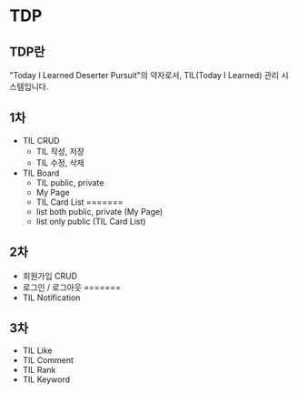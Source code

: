 # TDP

## TDP란
"Today I Learned Deserter Pursuit"의 약자로서, TIL(Today I Learned) 관리 시스템입니다.

## 1차
- TIL CRUD
    - TIL 작성, 저장
    - TIL 수정, 삭제
- TIL Board
    - TIL public, private  
    - My Page 
    - TIL Card List
=======
    - list both public, private (My Page) 
    - list only public (TIL Card List) 

## 2차
- 회원가입 CRUD
- 로그인 / 로그아웃
=======
- TIL Notification

## 3차
- TIL Like
- TIL Comment
- TIL Rank
- TIL Keyword
